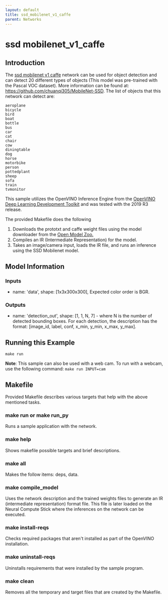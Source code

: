 ```yaml
---
layout: default
title: ssd_mobilenet_v1_caffe
parent: Networks
---
```

# ssd mobilenet_v1_caffe
## Introduction
The [ssd mobilenet v1 caffe](https://github.com/chuanqi305/MobileNet-SSD) network can be used for object detection and can detect 20 different types of objects (This model was pre-trained with the Pascal VOC dataset). More information can be found at: https://github.com/chuanqi305/MobileNet-SSD. The list of objects that this network can detect are:

```
aeroplane
bicycle
bird
boat
bottle
bus
car
cat
chair
cow
diningtable
dog
horse
motorbike
person
pottedplant
sheep
sofa
train
tvmonitor
```

This sample utilizes the OpenVINO Inference Engine from the [OpenVINO Deep Learning Development Toolkit](https://software.intel.com/en-us/openvino-toolkit) and was tested with the 2019 R3 release.

The provided Makefile does the following

1. Downloads the prototxt and caffe weight files using the model downloader from the [Open Model Zoo.](https://github.com/opencv/open_model_zoo)
2. Compiles an IR (Intermediate Representation) for the model.
3. Takes an image/camera input, loads the IR file, and runs an inference using the SSD Mobilenet model.

## Model Information
### Inputs
 - name: 'data', shape: [1x3x300x300], Expected color order is BGR.
### Outputs 
 - name: 'detection_out', shape: [1, 1, N, 7] - where N is the number of detected bounding boxes. For each detection, the description has the format: [image_id, label, conf, x_min, y_min, x_max, y_max].


## Running this Example
~~~
make run
~~~

**Note**: This sample can also be used with a web cam. To run with a webcam, use the following command: ```make run INPUT=cam```
 
## Makefile
Provided Makefile describes various targets that help with the above mentioned tasks.

### make run or make run_py
Runs a sample application with the network.

### make help
Shows makefile possible targets and brief descriptions. 

### make all
Makes the follow items: deps, data.

### make compile_model
Uses the network description and the trained weights files to generate an IR (intermediate representation) format file.  This file is later loaded on the Neural Compute Stick where the inferences on the network can be executed.  

### make install-reqs
Checks required packages that aren't installed as part of the OpenVINO installation.
 
### make uninstall-reqs
Uninstalls requirements that were installed by the sample program.

### make clean
Removes all the temporary and target files that are created by the Makefile.

